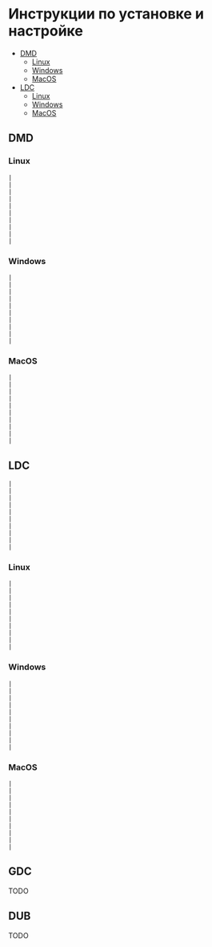 # Инструкции по установке и настройке

* [DMD](#dmd)
    + [Linux](#linux)
    + [Windows](#windows)
    + [MacOS](#macos)
* [LDC](#ldc)
    + [Linux](#linux-1)
    + [Windows](#windows-1)
    + [MacOS](#macos-1)

## DMD

### Linux
```
|
|
|
|
|
|
|
|
|
|
```

### Windows
```
|
|
|
|
|
|
|
|
|
|
```
### MacOS
```
|
|
|
|
|
|
|
|
|
|
```
## LDC
```
|
|
|
|
|
|
|
|
|
|
```
### Linux
```
|
|
|
|
|
|
|
|
|
|
```
### Windows
```
|
|
|
|
|
|
|
|
|
|
```
### MacOS
```
|
|
|
|
|
|
|
|
|
|
```
## GDC

TODO

## DUB

TODO
